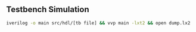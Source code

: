 ## Testbench Simulation

```bash
iverilog -o main src/hdl/[tb file] && vvp main -lxt2 && open dump.lx2
```
